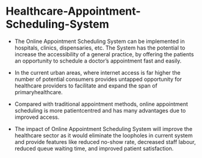 # Healthcare-Appointment-Scheduling-System

 * The Online  Appointment  Scheduling  System  can  be  implemented  in  hospitals,  clinics, dispensaries, etc. The System has the potential to increase the accessibility of a general practice, by offering the patients an opportunity to schedule a doctor’s appointment fast and easily.
 
 * In  the  current  urban  areas,  where  internet  access  is  far  higher  the  number  of  potential consumers provides untapped opportunity for healthcare providers to facilitate and expand the span of primaryhealthcare.

* Compared with traditional appointment methods, online appointment scheduling is more patientcentred and has many advantages due to improved access.
          
* The impact of Online Appointment Scheduling System will improve the healthcare sector as it would eliminate the loopholes in current system and provide features like reduced no-show rate, decreased staff  labour, reduced queue waiting time, and improved patient satisfaction. 
